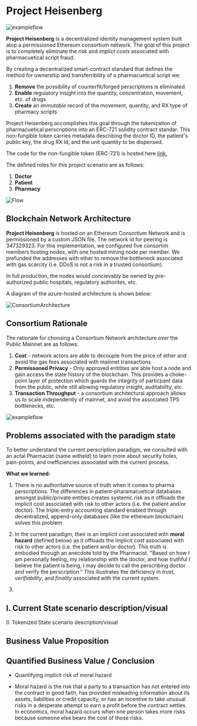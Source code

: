 # Project Heisenberg

![exampleflow](https://github.com/tylerdiaz/Heisenberg/blob/master/brand-assests/App%20Logo.jpg)

<b>Project Heisenberg</b> is a decentralized identity management system built atop a permissioned Ethereum consortium network.  The goal of this project is to completely eliminate the <i>risk</i> and <i>implict costs</i> associated with pharmacuetical script fraud.

By creating a decentralized smart-contract standard that defines the method for ownership and transferribility of a pharmacuetical script we:
  1. <b>Remove</b> the possibility of counterfit/forged perscriptions is eliminated
  2. <b>Enable</b> regulatory insight into the quantity, concentration, movement, etc. of drugs
  3. <b>Create</b> an <i>immutable</i> record of the movement, quantity, and RX type of pharmacy scripts
  
Project Heisenberg accomplishes this goal through the tokenization of pharmacuetical perscriptions into an ERC-721 solidity contract standar.  This non-fungible token carries metadata describing the doctor ID, the patient's public key, the drug RX Id, and the unit quantity to be dispensed.

The code for the non-fungible token (ERC-721) is hosted here [link.](link.)

The defined roles for this project scenario are as follows:
  1. <b>Doctor</b>
  2. <b>Patient</b>
  3. <b>Pharmacy</b>
  
 ![Flow](https://github.com/tylerdiaz/Heisenberg/blob/master/brand-assests/Screen%20Shot%202018-03-06%20at%2011.29.18%20PM.png)
 
## Blockchain Network Architecture
<b>Project Heisenberg</b> is hosted on an Ethereum Consortium Network and is permissioned by a custom JSON file.  The network id for peering is 347329323.  For this implementation, we configured five consortim members hosting nodes, with one hosted mining node per member.  We prefunded the addresses with  ether to remove the bottleneck associated with gas scarcity (i.e. DDoS is not a risk in a trusted consortium). 

In full production, the nodes would concievably be owned by pre-authorized public hospitals, regulatory authorites, etc. 

A diagram of the azure-hosted architecture is shown below:

![ConsortiumArchitecture](https://github.com/tylerdiaz/Heisenberg/blob/master/brand-assests/Ethereum%20Consortium%20Architecture.PNG)

## Consortium Rationale
The rationale for choosing a Consortium Network architecture over the Public Mainnet are as follows:

  1. <b>Cost</b> - network actors are able to decouple from the price of ether and avoid the gas fees associated with mainnet transactions
  2. <b>Permissoned Privacy</b> - Only approved entitites are able host a node and gain access the state history of the blockchain.  This provides a choke-point layer of protection which guards the integrity of particpant data from the public, while still allowing regulatory insight, auditability, etc.
  3. <b>Transaction Throughput</b> - a consortium architectural approach allows us to scale independently of mainnet, and avoid the associated TPS bottlenecks, etc.

![exampleflow](https://github.com/tylerdiaz/Heisenberg/blob/master/brand-assests/consortiumRationale.PNG)


## Problems associated with the paradigm state
To better understand the current perscription paradigm, we consulted with an actal Pharmacist (name witheld) to learn more about security holes, pain-points, and inefficiencies associated with the current process.

<b>What we learned:</b>
  1. There is no authoritative source of truth when it comes to pharma perscriptions.  The differences in patient-pharamacuetical databases amongst public/private entities creates systemic risk as it offloads the implicit cost associated with risk to other actors (i.e. the patient and/or doctor).  The triple-entry accounting standard enabled through decentralized, append-only databases (like the ethereum blockchain) solves this problem
  
  2. In the current paradigm, their is an implicit cost associated with <b>moral hazard</b> (defined below) as it offloads the implicit cost associated with risk to other actors (i.e. the patient and/or doctor).  This truth is embodied through an anecdote told by the Pharmacist.  "Based on how I am personally feeling, my relationship with the doctor, and how truthful I believe the patient is being, I may decide to call the perscribing doctor and verify the perscription."  This illustrates the deficiency in <i>trust</i>, <i>verifiability</i>, and <i>finality</i> associated with the current system.
  
  3. 

I. Current State scenario description/visual
  - 
II. Tokenized State scenario description/visual
 
## Business Value Proposition
 
## Quantified Business Value / Conclusion
- Quantifying implicit risk of moral hazard

- Moral hazard is the risk that a party to a transaction has not entered into the contract in good faith, has provided misleading information about its assets, liabilities or credit capacity, or has an incentive to take unusual risks in a desperate attempt to earn a profit before the contract settles.  In economics, moral hazard occurs when one person takes more risks because someone else bears the cost of those risks.
